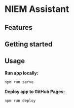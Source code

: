 
# NIEM Assistant

## Features

## Getting started

## Usage

**Run app locally:**

```bash
npm run serve
```

**Deploy app to GitHub Pages:**

```bash
npm run deploy
```
